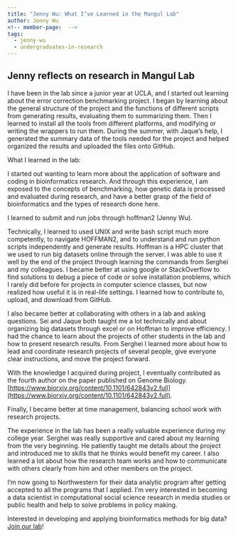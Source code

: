 ```yaml
---
title: "Jenny Wu: What I’ve Learned in the Mangul Lab"
author: Jenny Wu
<!-- member-page:  -->
tags:
  - jenny-wu
  - undergraduates-in-research
---
```


## Jenny reflects on research in Mangul Lab

I have been in the lab since a junior year at UCLA, and I started out learning about the error correction benchmarking project. I began by learning about the general structure of the project and the functions of different scripts from generating results, evaluating them to summarizing them. Then I learned to install all the tools from different platforms, and modifying or writing the wrappers to run them. During the summer, with Jaque’s help, I generated the summary data of the tools needed for the project and helped organized the results and uploaded the files onto GitHub.

What I learned in the lab:

I started out wanting to learn more about the application of software and coding in bioinformatics research. And through this experience, I am exposed to the concepts of benchmarking, how genetic data is processed and evaluated during research, and have a better grasp of the field of bioinformatics and the types of research done here.

I learned to submit and run jobs through hoffman2 (Jenny Wu).

Technically, I learned to used UNIX and write bash script much more competently, to navigate HOFFMAN2, and to understand and run python scripts independently and generate results. Hoffman is a HPC cluster that we used to run big datasets online through the server. I was able to use it well by the end of the project through learning the commands from Serghei and my colleagues.  I became better at using google or StackOverflow to find solutions to debug a piece of code or solve installation problems, which I rarely did before for projects in computer science classes, but now realized how useful it is in real-life settings. I learned how to contribute to, upload, and download from GitHub.

I also became better at collaborating with others in a lab and asking questions. Sei and Jaque both taught me a lot technically and about organizing big datasets through excel or on Hoffman to improve efficiency. I had the chance to learn about the projects of other students in the lab and how to present research results. From Serghei I learned more about how to lead and coordinate research projects of several people, give everyone clear instructions, and move the project forward.

With the knowledge I acquired during project, I eventually contributed as the fourth author on the paper published on Genome Biology. [https://www.biorxiv.org/content/10.1101/642843v2.full](https://www.biorxiv.org/content/10.1101/642843v2.full).

Finally, I became better at time management, balancing school work with research projects.

The experience in the lab has been a really valuable experience during my college year. Serghei was really supportive and cared about my learning from the very beginning. He patiently taught me details about the project and introduced me to skills that he thinks would benefit my career. I also learned a lot about how the research team works and how to communicate with others clearly from him and other members on the project.

I’m now going to Northwestern for their data analytic program after getting accepted to all the programs that I applied. I’m very interested in becoming a data scientist in computational social science research in media studies or public health and help to solve problems in policy making.

Interested in developing and applying bioinformatics methods for big data? [Join our lab](http://www.sergheimangul.com/opportunities/)!




